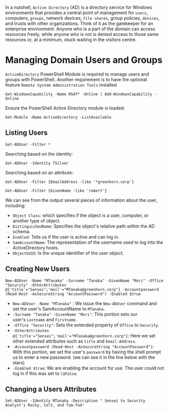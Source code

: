 In a nutshell, `Active Directory` (AD) is a directory service for Windows environments that provides a central point of management for `users`, computers, `groups`, network devices, `file shares`, group policies, `devices`, and trusts with other organizations. Think of it as the gatekeeper for an enterprise environment. Anyone who is a part of the domain can access resources freely, while anyone who is not is denied access to those same resources or, at a minimum, stuck waiting in the visitors centre.


# Managing Domain Users and Groups

`ActiveDirectory` PowerShell Module is required to manage users and groups with PowerShell. Another requirement is to have the optional feature `Remote System Administration Tools` installed

```powershell-session
Get-WindowsCapability -Name RSAT* -Online | Add-WindowsCapability -Online
```

Ensure the PowerShell Active Directory module is loaded:

```powershell-session
Get-Module -Name ActiveDirectory -ListAvailable 
```

## Listing Users 

```powershell-session
Get-ADUser -Filter *
```

Searching based on the identity:

```powershell-session
Get-ADUser -Identity TSilver
```

Searching based on an attribute:

```powershell-session
Get-ADUser -Filter {EmailAddress -like '*greenhorn.corp'}
```

```powershell-session
Get-ADUser -Filter {GivenName -like 'robert'}
```

We can see from the output several pieces of information about the user, including:

- `Object Class`: which specifies if the object is a user, computer, or another type of object.
- `DistinguishedName`: Specifies the object's relative path within the AD schema.
- `Enabled`: Tells us if the user is active and can log in.
- `SamAccountName`: The representation of the username used to log into the ActiveDirectory hosts.
- `ObjectGUID`: Is the unique identifier of the user object.


## Creating New Users

```powershell-session
New-ADUser -Name "MTanaka" -Surname "Tanaka" -GivenName "Mori" -Office "Security" -OtherAttributes @{'title'="Sensei";'mail'="MTanaka@greenhorn.corp"} -Accountpassword (Read-Host -AsSecureString "AccountPassword") -Enabled $true 
```

- `New-ADUser -Name "MTanaka"` : We issue the `New-ADUser` command and set the user's SamAccountName to `MTanaka`.
- `-Surname "Tanaka" -GivenName "Mori"`: This portion sets our user's `Lastname` and `Firstname`.
- `-Office "Security"`: Sets the extended property of `Office` to `Security`.
- `-OtherAttributes @{'title'="Sensei";'mail'="MTanaka@greenhorn.corp"}`: Here we set other extended attributes such as `title` and `Email-Address`.
- `-Accountpassword (Read-Host -AsSecureString "AccountPassword")`: With this portion, we set the user's `password` by having the shell prompt us to enter a new password. (we can see it in the line below with the stars)
- `-Enabled $true`: We are enabling the account for use. The user could not log in if this was set to `\$False`.

## Changing a Users Attributes

```powershell-session
Set-ADUser -Identity MTanaka -Description " Sensei to Security Analyst's Rocky, Colt, and Tum-Tum"  
```